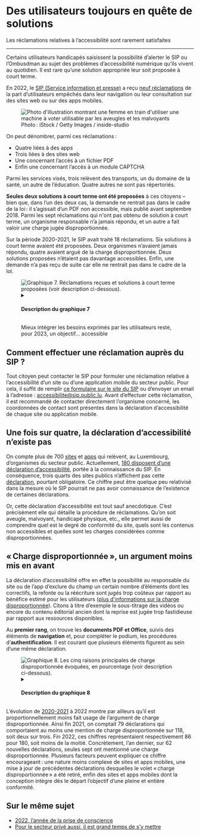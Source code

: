 <script type="module" src="../../../../content/fr/news/2023-02-24-complaints2022.js"></script>

<hgroup>
	<h1>Des utilisateurs toujours en quête de solutions</h1>
	<p>Les réclamations relatives à l’accessibilité sont rarement satisfaites</p>
</hgroup>
<hr>
<div class="intro">
    <p>Certains utilisateurs handicapés saisissent la possibilité d’alerter le SIP ou l’Ombusdman au sujet des problèmes d’accessibilité numérique qu’ils vivent au quotidien. Il est rare qu’une solution appropriée leur soit proposée à court terme.</p>
</div>
<p>En 2022, le <a href="https://sip.gouvernement.lu/fr.html">SIP (Service information et presse)</a> a reçu <a href="https://data.public.lu/fr/datasets/historique-des-reclamations-relatives-a-laccessibilite-numerique/">neuf réclamations</a> de la part d’utilisateurs empêchés dans leur navigation ou leur consultation sur des sites web ou sur des apps mobiles.</p>
<figure role="group" aria-label="Photo: iStock / Getty Images / inside-studio" class="pic">
    <img src="../../../../content/fr/news/img/iStock2.jpg" alt="Photo d'illustration montrant une femme en train d'utiliser une machine à voter utilisable par les aveugles et les malvoyants">
    <figcaption>Photo&#8239;: iStock / Getty Images / inside-studio</figcaption>
</figure>
<p>On peut dénombrer, parmi ces réclamations&#8239;:</p>
<ul>
    <li>Quatre liées à des apps</li>
    <li>Trois liées à des sites web</li>
    <li>Une concernant l’accès à un fichier PDF</li>
    <li>Enfin une concernant l’accès à un module CAPTCHA</li>
</ul>
<p>Parmi les services visés, trois relèvent des transports, un du domaine de la santé, un autre de l’éducation. Quatre autres ne sont pas répertoriés.</p>
<p><strong>Seules deux solutions à court terme ont été proposées</strong> à ces citoyens – bien que, dans l’un des deux cas, la demande ne rentrait pas dans le cadre de la loi&#8239;: il s’agissait d’un PDF non accessible, mais publié avant septembre 2018. Parmi les sept réclamations qui n'ont pas obtenu de solution à court terme, un organisme responsable n’a jamais répondu, et un autre a fait valoir une charge jugée disproportionnée.</p>
<p>Sur la période 2020-2021, le SIP avait traité 18 réclamations. Six solutions à court terme avaient été proposées. Deux organismes n’avaient jamais répondu, quatre avaient argué de la charge disproportionnée. Deux solutions proposées n’étaient pas davantage accessibles. Enfin, une demande n’a pas reçu de suite car elle ne rentrait pas dans le cadre de la loi.</p>
<figure class="chart">
    <div id="complaints">
        <img src="../../../../content/fr/news/img/complaints.svg" alt="Graphique 7. Réclamations reçues et solutions à court terme proposées (voir description ci-dessous).">
    </div>
    <details>
        <summary><h4>Description du graphique 7</h4></summary>
        <div>
            <div class="highcharts-data-table"></div>
        </div>
        <p>Ce diagramme en barres présente la somme des réclamations reçues par le Service information et presse dans le cadre de problèmes d'accessibilité numérique, soit 18 en 2020 - 2021 et neuf en 2022. Respectivement, six, puis deux solutions à court terme ont été proposées.</p>
    </details>
    <p class="chart-legend">Mieux intégrer les besoins exprimés par les utilisateurs reste, pour 2023, un objectif... accessible</p>
</figure>

<h2>Comment effectuer une réclamation auprès du SIP ?</h2>
<p>Tout citoyen peut contacter le SIP pour formuler une réclamation relative à l’accessibilité d’un site ou d’une application mobile du secteur public. 
Pour cela, il suffit de remplir <a href="https://sip.gouvernement.lu/fr/support/reclamation-accessibilite.html">ce formulaire sur le site du SIP</a> ou d’envoyer un email à l’adresse : <a href="mailto:accessibilite@sip.public.lu">accessibilite@sip.public.lu</a>.
Avant d’effectuer cette réclamation, il est recommandé de contacter directement l’organisme concerné, les coordonnées de contact sont présentes dans la déclaration d’accessibilité de chaque site ou application mobile.</p>


<h2>Une fois sur quatre, la déclaration d’accessibilité n’existe pas</h2>
<p>On compte plus de 700 <a href="https://data.public.lu/fr/datasets/inventaire-des-sites-publics/">sites</a> et <a href="https://data.public.lu/fr/datasets/inventaire-des-applications-mobiles-publiques/">apps</a> qui relèvent, au Luxembourg, d’organismes du secteur public. Actuellement, <a href="https://data.public.lu/fr/datasets/declarations-daccessibilite/">180 disposent d’une déclaration d’accessibilité</a>, portée à la connaissance du SIP. En conséquence, trois quarts des sites publics n’affichent pas cette <a href="/fr/obligations.html#déclaration-d’accessibilité">déclaration</a>, pourtant obligatoire. Ce chiffre peut être quelque peu relativisé dans la mesure où le SIP pourrait ne pas avoir connaissance de l’existence de certaines déclarations.</p>
<p>Or, cette déclaration d’accessibilité est tout sauf anecdotique. C’est précisément elle qui détaille la procédure de réclamations. Qu’on soit aveugle, malvoyant, handicapé physique, etc., elle permet aussi de comprendre quel est le degré de conformité du site, quels sont les contenus non accessibles et quelles sont les charges considérées comme disproportionnées.</p>
<h2>«&#8239;Charge disproportionnée&#8239;», un argument moins mis en avant</h2>
<p>La déclaration d’accessibilité offre en effet la possibilité au responsable du site ou de l’app d’exclure du champ un certain nombre d’éléments dont les correctifs, la refonte ou la réécriture sont jugés trop coûteux par rapport au bénéfice estimé pour les utilisateurs (<a href="/fr/obligations.html#dérogation-pour-charge-disproportionnée">plus d'informations sur la charge disproportionnée</a>). Citons à titre d’exemple le sous-titrage des vidéos ou encore du contenu éditorial ancien dont la reprise est jugée trop fastidieuse par rapport aux ressources disponibles.</p>
<p>Au <strong>premier rang</strong>, on trouve les <strong>documents PDF et Office</strong>, suivis des éléments de <strong>navigation</strong> et, pour compléter le podium, les procédures d’<strong>authentification</strong>. Il est courant que plusieurs éléments figurent au sein d’une même déclaration.</p>
<figure class="chart">
    <div id="burden">
        <img src="../../../../content/fr/news/img/burden.svg" alt="Graphique 8. Les cinq raisons principales de charge disproportionnée évoquées, en pourcentage (voir description ci-dessous).">
    </div>
    <details>
        <summary><h4>Description du graphique 8</h4></summary>
        <div>
            <div class="highcharts-data-table"></div>
        </div>
        <p>Ce diagramme en barres présente, en pourcentage, les principales raisons de charge disproportionnée mises en avant dans les déclarations d'accessibilité. Les documents PDF ou Office sont l'élément le plus cité dans ce cas.</p>
    </details>
</figure>
<p>L’évolution de <a href="/fr/rapports/2020-2021/report/" hreflang="en">2020-2021</a> à 2022 montre par ailleurs qu’il est proportionnellement moins fait usage de l’argument de charge disproportionnée. Ainsi fin 2021, on comptait 79 déclarations qui comportaient au moins une mention de charge disproportionnée sur 118, soit deux sur trois. Fin 2022, ces chiffres représentaient respectivement 86 pour 180, soit moins de la moitié. Concrètement, l’an dernier, sur 62 nouvelles déclarations, seules sept ont mentionné une charge disproportionnée. Plusieurs facteurs peuvent expliquer ce chiffre encourageant&#8239;: une nature moins complexe de sites et apps mobiles, une mise à jour de précédentes déclarations desquelles le volet «&#8239;charge disproportionnée&#8239;» a été retiré, enfin des sites et apps mobiles dont la conception intègre dès le départ l’objectif d’une pleine et entière conformité.</p>


<aside class="more">
    <h2>Sur le même sujet</h2>
    <ul>
        <li><a href="2023-02-20-rapport2022.html">2022, l’année de la prise de conscience</a></li>
        <li><a href="2023-02-27-european_accessibility_act.html">Pour le secteur privé aussi, il est grand temps de s’y mettre</a></li>
    </ul>
</aside>
